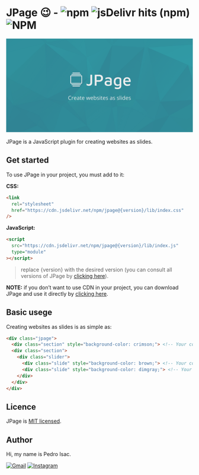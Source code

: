 # JPage 😉 - ![npm](https://img.shields.io/npm/v/jpage?color=018492) ![jsDelivr hits (npm)](https://img.shields.io/jsdelivr/npm/hy/jpage?color=018492) ![NPM](https://img.shields.io/npm/l/jpage?color=018492)

![JPage](./jpage-cover.png)

JPage is a JavaScript plugin for creating websites as slides.

## Get started
To use JPage in your project, you must add to it:

**CSS:**
```html
<link
  rel="stylesheet"
  href="https://cdn.jsdelivr.net/npm/jpage@{version}/lib/index.css"
/>
```

**JavaScript:**
```html
<script
  src="https://cdn.jsdelivr.net/npm/jpage@{version}/lib/index.js"
  type="module"
></script>
```
> replace {version} with the desired version (you can consult all versions of JPage by [clicking here](https://www.npmjs.com/package/jpage)).

**NOTE:**  if you don’t want to use CDN in your project, you can download JPage and use it directly by [clicking here](https://github.com/pedro-isacss/jpage/archive/refs/heads/master.zip).

## Basic usege
Creating websites as slides is as simple as:

```html
<div class="jpage">
  <div class="section" style="background-color: crimson;"> <!-- Your content --> </div>
  <div class="section">
    <div class="slider">
      <div class="slide" style="background-color: brown;"> <!-- Your content --> </div>
      <div class="slide" style="background-color: dimgray;"> <!-- Your content --> </div>
    </div>
  </div>
</div>
```

## Licence
JPage is [MIT licensed](https://github.com/pedro-isacss/jpage/blob/master/LICENSE).

## Author
Hi, my name is Pedro Isac.

[![Gmail](https://img.shields.io/badge/Gmail-D14836?style=for-the-badge&logo=gmail&logoColor=white)](https://mail.google.com/mail/u/0/?to=ss.pedroisac@gmail.com&tf=cm)
[![Instagram](https://img.shields.io/badge/Instagram-E4405F?style=for-the-badge&logo=instagram&logoColor=white)](https://bit.ly/ss_pedroisac)
